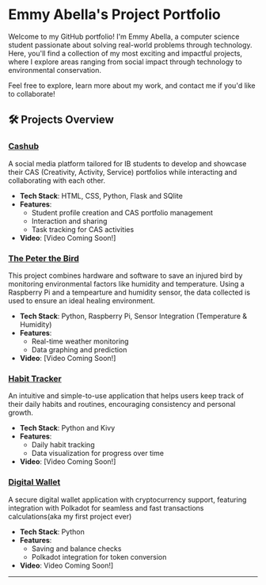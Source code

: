 # Emmy Abella's Project Portfolio

Welcome to my GitHub portfolio! I'm Emmy Abella, a computer science student passionate about solving real-world problems through technology. Here, you'll find a collection of my most exciting and impactful projects, where I explore areas ranging from social impact through technology to environmental conservation.

Feel free to explore, learn more about my work, and contact me if you'd like to collaborate!

## 🛠️ Projects Overview

### [Cashub](https://github.com/EmmyAbella444/Projects/blob/main/CasHub.md)  
A social media platform tailored for IB students to develop and showcase their CAS (Creativity, Activity, Service) portfolios while interacting and collaborating with each other.

- **Tech Stack**: HTML, CSS, Python, Flask and SQlite
- **Features**:
  - Student profile creation and CAS portfolio management
  - Interaction and sharing
  - Task tracking for CAS activities  
- **Video**: [Video Coming Soon!]


### [The Peter the Bird](https://github.com/EmmyAbella444/Projects/blob/main/PeterTheBird.md)  
This project combines hardware and software to save an injured bird by monitoring environmental factors like humidity and temperature. Using a Raspberry Pi and a tempearture and humidity sensor, the data collected is used to ensure an ideal healing environment.

- **Tech Stack**: Python, Raspberry Pi, Sensor Integration (Temperature & Humidity)
- **Features**:
  - Real-time weather monitoring 
  - Data graphing and prediction
- **Video**: [Video Coming Soon!]


  

### [Habit Tracker](https://github.com/EmmyAbella444/Projects/blob/main/HabitTracker.md)  
An intuitive and simple-to-use application that helps users keep track of their daily habits and routines, encouraging consistency and personal growth.

- **Tech Stack**: Python and Kivy
- **Features**:
  - Daily habit tracking 
  - Data visualization for progress over time
- **Video**: [Video Coming Soon!]


### [Digital Wallet](https://github.com/your-username/digital-wallet)  
A secure digital wallet application with cryptocurrency support, featuring integration with Polkadot for seamless and fast transactions calculations(aka my first project ever)

- **Tech Stack**: Python
- **Features**:
  - Saving and balance checks
  - Polkadot integration for token conversion  
- **Video**: Video Coming Soon!]


---


